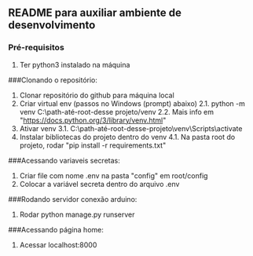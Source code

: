 ## README para auxiliar ambiente de desenvolvimento

### Pré-requisitos
1. Ter python3 instalado na máquina

###Clonando o repositório:
1. Clonar repositório do github para máquina local
2. Criar virtual env (passos no Windows (prompt) abaixo)
	2.1. python -m venv C:\path-até-root-desse projeto/venv
	2.2. Mais info em "https://docs.python.org/3/library/venv.html"
3. Ativar venv
	3.1. C:\path-até-root-desse-projeto\venv\Scripts\activate
4. Instalar bibliotecas do projeto dentro do venv
	4.1. Na pasta root do projeto, rodar "pip install -r requirements.txt"

###Acessando variaveis secretas:
1. Criar file com nome .env na pasta "config" em root/config
2. Colocar a variável secreta dentro do arquivo .env


###Rodando servidor conexão arduino:
1. Rodar python manage.py runserver


###Acessando página home:
1. Acessar localhost:8000